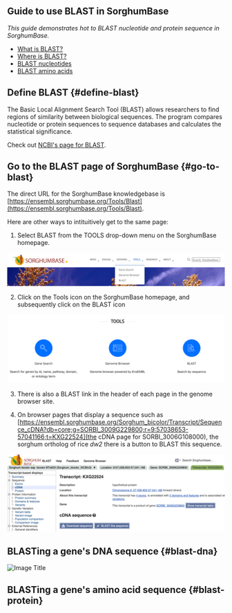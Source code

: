 ## Guide to use BLAST in SorghumBase

*This guide demonstrates hot to BLAST nucleotide and protein sequence in SorghumBase.*

- [What is BLAST?](#define-blast)
- [Where is BLAST?](#go-to-blast)
- [BLAST nucleotides](#blast-dna)
- [BLAST amino acids](#blast-protein)

## Define BLAST {#define-blast}

The Basic Local Alignment Search Tool (BLAST) allows researchers to find regions of similarity between biological sequences. The program compares nucleotide or protein sequences to sequence databases and calculates the statistical significance. 

Check out [NCBI's page for BLAST](https://blast.ncbi.nlm.nih.gov/Blast.cgi). 

## Go to the BLAST page of SorghumBase {#go-to-blast}

The direct URL for the SorghumBase knowledgebase is [https://ensembl.sorghumbase.org/Tools/Blast](https://ensembl.sorghumbase.org/Tools/Blast).

Here are other ways to intituitively get to the same page:

1) Select BLAST from the TOOLS drop-down menu on the SorghumBase homepage.

![BLAST from the Tools drop-down menu](images/blast_sorghum_top_menu.png)

2) Click on the Tools icon on the SorghumBase homepage, and subsequently click on the BLAST icon

![BLAST icon at bottom of SorghumBase's homepage](images/blast_tools_front_bottom_icon.png)

3) There is also a BLAST link in the header of each page in the genome browser site.

4) On browser pages that display a sequence such as [https://ensembl.sorghumbase.org/Sorghum_bicolor/Transcript/Sequence_cDNA?db=core;g=SORBI_3009G229800;r=9:57038653-57041166;t=KXG22524](the cDNA page for SORBI_3006G108000), the sorghum ortholog of rice <i>dw2</i> there is a button to BLAST this sequence.

![BLAST this sequence](images/blast_this_sequence.png)


## BLASTing a gene's DNA sequence {#blast-dna}



![Image Title](images/imageN.png)

## BLASTing a gene's amino acid sequence {#blast-protein}


